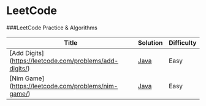 LeetCode
===
###LeetCode Practice & Algorithms

| Title | Solution | Difficulty  |
| ---| --- | --- |
| [Add Digits] (https://leetcode.com/problems/add-digits/) | [Java](https://github.com/dengyunkai/LeetCode/blob/master/java/src/algorithms/AddDigits.java) | Easy  |
| [Nim Game] (https://leetcode.com/problems/nim-game/) | [Java](https://github.com/dengyunkai/LeetCode/blob/master/java/src/algorithms/NimGame.java) | Easy  |
